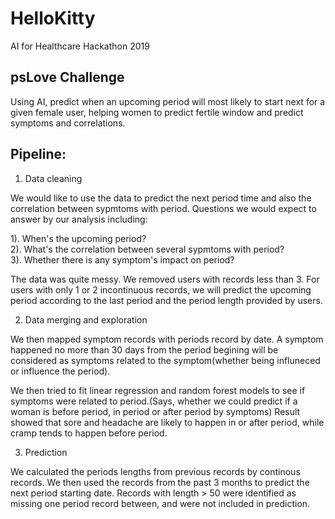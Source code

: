 # HelloKitty
AI for Healthcare Hackathon 2019

## psLove Challenge
Using AI, predict when an upcoming period will most likely to start next for a given female user, helping women to predict fertile window and predict symptoms and correlations.

## Pipeline:

1. Data cleaning   

We would like to use the data to predict the next period time and also the correlation between sypmtoms with period. Questions we would expect to answer by our analysis including:

1). When's the upcoming period?   
2). What's the correlation between several sypmtoms with period?   
3). Whether there is any symptom's impact on period?   

The data was quite messy. We removed users with records less than 3. For users with only 1 or 2 incontinuous records, we will predict the upcoming period according to the last period and the period length provided by users. 


2. Data merging and exploration   

We then mapped symptom records with periods record by date. A symptom happened no more than 30 days from the period begining will be considered as symptoms related to the symptom(whether being influneced or influence the period).

We then tried to fit linear regression and random forest models to see if symptoms were related to period.(Says, whether we could predict if a woman is before period, in period or after period by symptoms)
Result showed that sore and headache are likely to happen in or after period, while cramp tends to happen before period.

3. Prediction 

We calculated the periods lengths from previous records by continous records. We then used the records from the past 3 months to predict the next period starting date. Records with length > 50 were identified as missing one period record between, and were not included in prediction.
